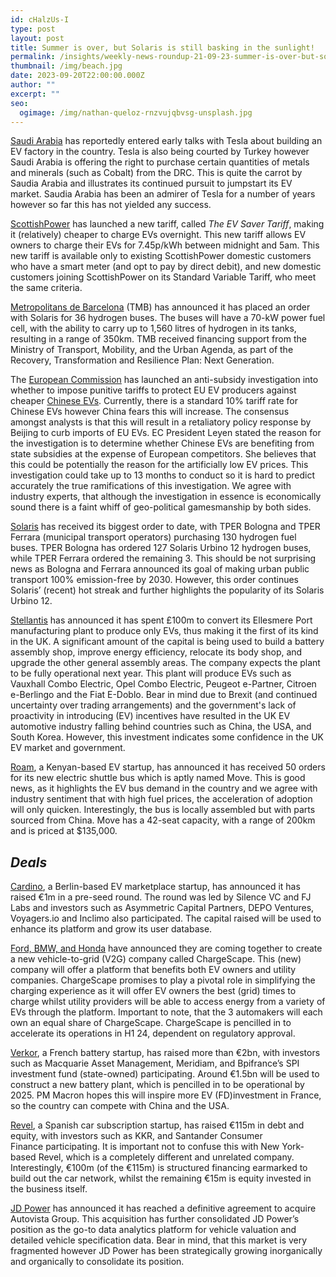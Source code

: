 ```yaml
---
id: cHalzUs-I
type: post
layout: post
title: Summer is over, but Solaris is still basking in the sunlight!
permalink: /insights/weekly-news-roundup-21-09-23-summer-is-over-but-solaris-is-still-basking-in-the-sunglight/
thumbnail: /img/beach.jpg
date: 2023-09-20T22:00:00.000Z
author: ""
excerpt: ""
seo:
  ogimage: /img/nathan-queloz-rnzvujqbvsg-unsplash.jpg
---
```

[Saudi Arabia](https://www.reuters.com/business/autos-transportation/tesla-saudi-arabia-early-talks-ev-factory-wsj-2023-09-18/) has reportedly entered early talks with Tesla about building an EV factory in the country. Tesla is also being courted by Turkey however Saudi Arabia is offering the right to purchase certain quantities of metals and minerals (such as Cobalt) from the DRC. This is quite the carrot by Saudia Arabia and illustrates its continued pursuit to jumpstart its EV market. Saudia Arabia has been an admirer of Tesla for a number of years however so far this has not yielded any success.

[ScottishPower](https://www.current-news.co.uk/scottishpower-launches-new-overnight-charging-tariff-for-ev-drivers/) has launched a new tariff, called *The EV Saver Tariff*, making it (relatively) cheaper to charge EVs overnight. This new tariff allows EV owners to charge their EVs for 7.45p/kWh between midnight and 5am. This new tariff is available only to existing ScottishPower domestic customers who have a smart meter (and opt to pay by direct debit), and new domestic customers joining ScottishPower on its Standard Variable Tariff, who meet the same criteria.

[Metropolitans de Barcelona](https://www.electrive.com/2023/09/18/tmb-orders-36-hydrogen-buses-for-barcelona/) (TMB) has announced it has placed an order with Solaris for 36 hydrogen buses. The buses will have a 70-kW power fuel cell, with the ability to carry up to 1,560 litres of hydrogen in its tanks, resulting in a range of 350km. TMB received financing support from the Ministry of Transport, Mobility, and the Urban Agenda, as part of the Recovery, Transformation and Resilience Plan: Next Generation.

The [European Commission](https://www.ft.com/content/55ec498d-0959-41ef-8ab9-af06cc45f8e7) has launched an anti-subsidy investigation into whether to impose punitive tariffs to protect EU EV producers against cheaper [Chinese EVs](https://www.scmp.com/business/china-business/article/3234764/how-severe-impact-chinese-ev-makers-after-eu-launches-anti-subsidy-investigation). Currently, there is a standard 10% tariff rate for Chinese EVs however China fears this will increase. The consensus amongst analysts is that this will result in a retaliatory policy response by Beijing to curb imports of EU EVs. EC President Leyen stated the reason for the investigation is to determine whether Chinese EVs are benefiting from state subsidies at the expense of European competitors. She believes that this could be potentially the reason for the artificially low EV prices. This investigation could take up to 13 months to conduct so it is hard to predict accurately the true ramifications of this investigation. We agree with industry experts, that although the investigation in essence is economically sound there is a faint whiff of geo-political gamesmanship by both sides. 

[Solaris](https://www.hydrogenfuelnews.com/hydrogen-fuel-buses-tper/8560787/) has received its biggest order to date, with TPER Bologna and TPER Ferrara (municipal transport operators) purchasing 130 hydrogen fuel buses. TPER Bologna has ordered 127 Solaris Urbino 12 hydrogen buses, while TPER Ferrara ordered the remaining 3. This should be not surprising news as Bologna and Ferrara announced its goal of making urban public transport 100% emission-free by 2030. However, this order continues Solaris’ (recent) hot streak and further highlights the popularity of its Solaris Urbino 12.

[Stellantis](https://www.topgear.com/car-news/electric/stellantis-switches-ellesmere-port-factory-build-purely-electric-vehicles) has announced it has spent £100m to convert its Ellesmere Port manufacturing plant to produce only EVs, thus making it the first of its kind in the UK. A significant amount of the capital is being used to build a battery assembly shop, improve energy efficiency, relocate its body shop, and upgrade the other general assembly areas. The company expects the plant to be fully operational next year. This plant will produce EVs such as Vauxhall Combo Electric, Opel Combo Electric, Peugeot e-Partner, Citroen e-Berlingo and the Fiat E-Doblo. Bear in mind due to Brexit (and continued uncertainty over trading arrangements) and the government's lack of proactivity in introducing (EV) incentives have resulted in the UK EV automotive industry falling behind countries such as China, the USA, and South Korea. However, this investment indicates some confidence in the UK EV market and government.

[Roam](https://techcrunch.com/2023/09/18/roam-move-ev-bus/), a Kenyan-based EV startup, has announced it has received 50 orders for its new electric shuttle bus which is aptly named Move. This is good news, as it highlights the EV bus demand in the country and we agree with industry sentiment that with high fuel prices, the acceleration of adoption will only quicken. Interestingly, the bus is locally assembled but with parts sourced from China. Move has a 42-seat capacity, with a range of 200km and is priced at $135,000.

## ***Deals***

[Cardino](https://tech.eu/2023/09/18/cardino-raises-1m-and-launches-new-c2b-ev-auction-site/), a Berlin-based EV marketplace startup, has announced it has raised €1m in a pre-seed round. The round was led by Silence VC and FJ Labs and investors such as Asymmetric Capital Partners, DEPO Ventures, Voyagers.io and Inclimo also participated. The capital raised will be used to enhance its platform and grow its user database.

[Ford, BMW, and Honda](https://www.theverge.com/2023/9/12/23870267/ford-honda-bmw-ev-v2g-company-chargescape) have announced they are coming together to create a new vehicle-to-grid (V2G) company called ChargeScape. This (new) company will offer a platform that benefits both EV owners and utility companies. ChargeScape promises to play a pivotal role in simplifying the charging experience as it will offer EV owners the best (grid) times to charge whilst utility providers will be able to access energy from a variety of EVs through the platform. Important to note, that the 3 automakers will each own an equal share of ChargeScape. ChargeScape is pencilled in to accelerate its operations in H1 24, dependent on regulatory approval.

[Verkor](https://www.bloomberg.com/news/articles/2023-09-14/french-ev-battery-startup-raises-2-billion-for-dunkirk-plant?sref=uFYGeRuc), a French battery startup, has raised more than €2bn, with investors such as Macquarie Asset Management, Meridiam, and Bpifrance’s SPI investment fund (state-owned) participating. Around €1.5bn will be used to construct a new battery plant, which is pencilled in to be operational by 2025. PM Macron hopes this will inspire more EV (FD)investment in France, so the country can compete with China and the USA.

[Revel](https://techcrunch.com/2023/09/14/revel-spain/#:~:text=Today%2C%20a%20startup%20out%20of,consumers%20willing%20typically%20to%20commit), a Spanish car subscription startup, has raised €115m in debt and equity, with investors such as KKR, and Santander Consumer Finance participating. It is important not to confuse this with New York-based Revel, which is a completely different and unrelated company. Interestingly, €100m (of the €115m) is structured financing earmarked to build out the car network, whilst the remaining €15m is equity invested in the business itself.

[JD Power](https://autovista24.autovistagroup.com/news/jd-power-expands-automotive-data-and-analytics-portfolio-in-europe-and-australia-with-acquisition-of-autovista-group/) has announced it has reached a definitive agreement to acquire Autovista Group. This acquisition has further consolidated JD Power’s position as the go-to data analytics platform for vehicle valuation and detailed vehicle specification data. Bear in mind, that this market is very fragmented however JD Power has been strategically growing inorganically and organically to consolidate its position.